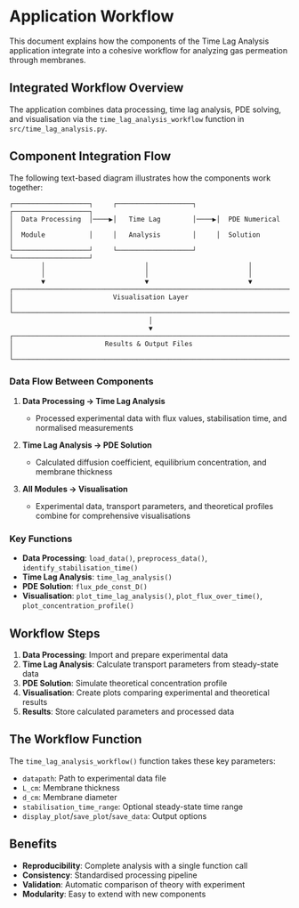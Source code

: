 # Application Workflow

This document explains how the components of the Time Lag Analysis application integrate into a cohesive workflow for analyzing gas permeation through membranes.

## Integrated Workflow Overview

The application combines data processing, time lag analysis, PDE solving, and visualisation via the `time_lag_analysis_workflow` function in `src/time_lag_analysis.py`.

## Component Integration Flow

The following text-based diagram illustrates how the components work together:

```
┌───────────────────┐     ┌───────────────────┐     ┌───────────────────┐
│  Data Processing  │────▶│   Time Lag        │────▶│  PDE Numerical    │
│  Module           │     │   Analysis        │     │  Solution         │
└───────────────────┘     └───────────────────┘     └───────────────────┘
        │                         │                         │
        │                         │                         │
        ▼                         ▼                         ▼
┌─────────────────────────────────────────────────────────────────────┐
│                         Visualisation Layer                          │
└─────────────────────────────────────────────────────────────────────┘
                                   │
                                   ▼
┌─────────────────────────────────────────────────────────────────────┐
│                       Results & Output Files                         │
└─────────────────────────────────────────────────────────────────────┘
```

### Data Flow Between Components

1. **Data Processing → Time Lag Analysis**
   - Processed experimental data with flux values, stabilisation time, and normalised measurements

2. **Time Lag Analysis → PDE Solution**
   - Calculated diffusion coefficient, equilibrium concentration, and membrane thickness

3. **All Modules → Visualisation**
   - Experimental data, transport parameters, and theoretical profiles combine for comprehensive visualisations

### Key Functions

- **Data Processing**: `load_data()`, `preprocess_data()`, `identify_stabilisation_time()`
- **Time Lag Analysis**: `time_lag_analysis()`
- **PDE Solution**: `flux_pde_const_D()`
- **Visualisation**: `plot_time_lag_analysis()`, `plot_flux_over_time()`, `plot_concentration_profile()`

## Workflow Steps

1. **Data Processing**: Import and prepare experimental data
2. **Time Lag Analysis**: Calculate transport parameters from steady-state data
3. **PDE Solution**: Simulate theoretical concentration profile
4. **Visualisation**: Create plots comparing experimental and theoretical results
5. **Results**: Store calculated parameters and processed data

## The Workflow Function

The `time_lag_analysis_workflow()` function takes these key parameters:
- `datapath`: Path to experimental data file
- `L_cm`: Membrane thickness
- `d_cm`: Membrane diameter
- `stabilisation_time_range`: Optional steady-state time range
- `display_plot`/`save_plot`/`save_data`: Output options

## Benefits

- **Reproducibility**: Complete analysis with a single function call
- **Consistency**: Standardised processing pipeline
- **Validation**: Automatic comparison of theory with experiment
- **Modularity**: Easy to extend with new components